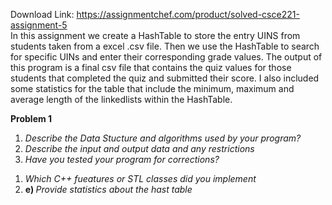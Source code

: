 Download Link: https://assignmentchef.com/product/solved-csce221-assignment-5
<br>
In this assignment we create a HashTable to store the entry UINS from students taken from a excel .csv file. Then we use the HashTable to search for specific UINs and enter their corresponding grade values. The output of this program is a final csv file that contains the quiz values for those students that completed the quiz and submitted their score. I also included some statistics for the table that include the minimum, maximum and average length of the linkedlists within the HashTable.

<strong>Problem 1</strong>

<ol>

 <li><em>Describe the Data Stucture and algorithms used by your program?</em></li>

 <li><em>Describe the input and output data and any restrictions</em></li>

 <li><em>Have you tested your program for corrections?</em></li>

</ol>




<ol>

 <li><em>Which C++ fueatures or STL classes did you implement</em></li>

 <li><strong>e) </strong><em>Provide statistics about the hast table</em></li>

</ol>
